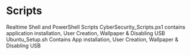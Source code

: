 # Scripts
Realtime Shell and PowerShell Scripts
CyberSecurity_Scripts.ps1 contains application installation, User Creation, Wallpaper & Disabling USB
Ubuntu_Setup.sh Contains App installation, User Creation, Wallpaper & Disabling USB
